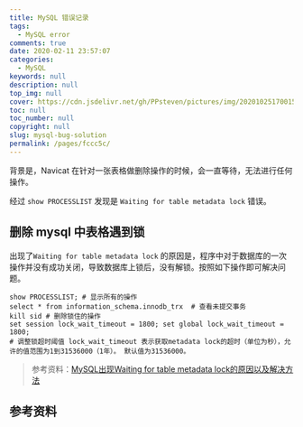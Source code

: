 ```yaml
---
title: MySQL 错误记录
tags: 
  - MySQL error
comments: true
date: 2020-02-11 23:57:07
categories: 
  - MySQL
keywords: null
description: null
top_img: null
cover: https://cdn.jsdelivr.net/gh/PPsteven/pictures/img/20201025170015.png
toc: null
toc_number: null
copyright: null
slug: mysql-bug-solution
permalink: /pages/fccc5c/
---
```


背景是，Navicat 在针对一张表格做删除操作的时候，会一直等待，无法进行任何操作。

经过 `show PROCESSLIST` 发现是 `Waiting for table metadata lock` 错误。

<!--more-->

## 删除 mysql 中表格遇到锁

出现了`Waiting for table metadata lock` 的原因是，程序中对于数据库的一次操作并没有成功关闭，导致数据库上锁后，没有解锁。按照如下操作即可解决问题。

```mysql
show PROCESSLIST; # 显示所有的操作
select * from information_schema.innodb_trx  # 查看未提交事务
kill sid # 删除锁住的操作
set session lock_wait_timeout = 1800; set global lock_wait_timeout = 1800;
# 调整锁超时阈值 lock_wait_timeout 表示获取metadata lock的超时（单位为秒），允许的值范围为1到31536000（1年）。 默认值为31536000。
```

> 参考资料：[MySQL出现Waiting for table metadata lock的原因以及解决方法](https://www.cnblogs.com/digdeep/p/4892953.html)



## 参考资料